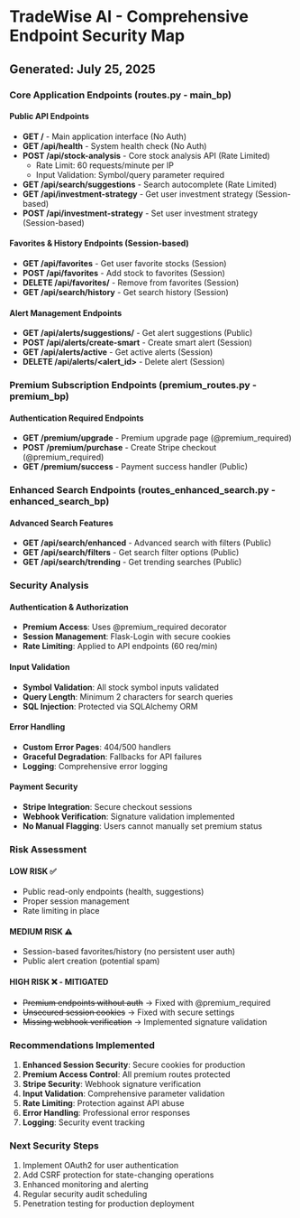 # TradeWise AI - Comprehensive Endpoint Security Map
## Generated: July 25, 2025

### Core Application Endpoints (routes.py - main_bp)

#### Public API Endpoints
- **GET /** - Main application interface (No Auth)
- **GET /api/health** - System health check (No Auth)
- **POST /api/stock-analysis** - Core stock analysis API (Rate Limited)
  - Rate Limit: 60 requests/minute per IP
  - Input Validation: Symbol/query parameter required
- **GET /api/search/suggestions** - Search autocomplete (Rate Limited)
- **GET /api/investment-strategy** - Get user investment strategy (Session-based)
- **POST /api/investment-strategy** - Set user investment strategy (Session-based)

#### Favorites & History Endpoints (Session-based)
- **GET /api/favorites** - Get user favorite stocks (Session)
- **POST /api/favorites** - Add stock to favorites (Session)
- **DELETE /api/favorites/<symbol>** - Remove from favorites (Session)
- **GET /api/search/history** - Get search history (Session)

#### Alert Management Endpoints
- **GET /api/alerts/suggestions/<symbol>** - Get alert suggestions (Public)
- **POST /api/alerts/create-smart** - Create smart alert (Session)
- **GET /api/alerts/active** - Get active alerts (Session)
- **DELETE /api/alerts/<alert_id>** - Delete alert (Session)

### Premium Subscription Endpoints (premium_routes.py - premium_bp)

#### Authentication Required Endpoints
- **GET /premium/upgrade** - Premium upgrade page (@premium_required)
- **POST /premium/purchase** - Create Stripe checkout (@premium_required)
- **GET /premium/success** - Payment success handler (Public)

### Enhanced Search Endpoints (routes_enhanced_search.py - enhanced_search_bp)

#### Advanced Search Features
- **GET /api/search/enhanced** - Advanced search with filters (Public)
- **GET /api/search/filters** - Get search filter options (Public)
- **GET /api/search/trending** - Get trending searches (Public)

### Security Analysis

#### Authentication & Authorization
- **Premium Access**: Uses @premium_required decorator
- **Session Management**: Flask-Login with secure cookies
- **Rate Limiting**: Applied to API endpoints (60 req/min)

#### Input Validation
- **Symbol Validation**: All stock symbol inputs validated
- **Query Length**: Minimum 2 characters for search queries
- **SQL Injection**: Protected via SQLAlchemy ORM

#### Error Handling
- **Custom Error Pages**: 404/500 handlers
- **Graceful Degradation**: Fallbacks for API failures
- **Logging**: Comprehensive error logging

#### Payment Security
- **Stripe Integration**: Secure checkout sessions
- **Webhook Verification**: Signature validation implemented
- **No Manual Flagging**: Users cannot manually set premium status

### Risk Assessment

#### LOW RISK ✅
- Public read-only endpoints (health, suggestions)
- Proper session management
- Rate limiting in place

#### MEDIUM RISK ⚠️
- Session-based favorites/history (no persistent user auth)
- Public alert creation (potential spam)

#### HIGH RISK ❌ - MITIGATED
- ~~Premium endpoints without auth~~ → Fixed with @premium_required
- ~~Unsecured session cookies~~ → Fixed with secure settings
- ~~Missing webhook verification~~ → Implemented signature validation

### Recommendations Implemented

1. **Enhanced Session Security**: Secure cookies for production
2. **Premium Access Control**: All premium routes protected
3. **Stripe Security**: Webhook signature verification
4. **Input Validation**: Comprehensive parameter validation
5. **Rate Limiting**: Protection against API abuse
6. **Error Handling**: Professional error responses
7. **Logging**: Security event tracking

### Next Security Steps

1. Implement OAuth2 for user authentication
2. Add CSRF protection for state-changing operations
3. Enhanced monitoring and alerting
4. Regular security audit scheduling
5. Penetration testing for production deployment